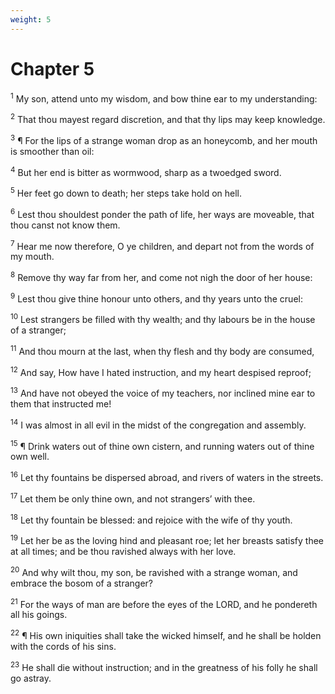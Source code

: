 ```yaml
---
weight: 5
---
```


# Chapter 5

<sup>1</sup> My son, attend unto my wisdom, and bow thine ear to my understanding: 

<sup>2</sup> That thou mayest regard discretion, and that thy lips may keep knowledge. 

<sup>3</sup> ¶ For the lips of a strange woman drop as an honeycomb, and her mouth is smoother than oil: 

<sup>4</sup> But her end is bitter as wormwood, sharp as a twoedged sword. 

<sup>5</sup> Her feet go down to death; her steps take hold on hell. 

<sup>6</sup> Lest thou shouldest ponder the path of life, her ways are moveable, that thou canst not know them. 

<sup>7</sup> Hear me now therefore, O ye children, and depart not from the words of my mouth. 

<sup>8</sup> Remove thy way far from her, and come not nigh the door of her house: 

<sup>9</sup> Lest thou give thine honour unto others, and thy years unto the cruel: 

<sup>10</sup> Lest strangers be filled with thy wealth; and thy labours be in the house of a stranger; 

<sup>11</sup> And thou mourn at the last, when thy flesh and thy body are consumed, 

<sup>12</sup> And say, How have I hated instruction, and my heart despised reproof; 

<sup>13</sup> And have not obeyed the voice of my teachers, nor inclined mine ear to them that instructed me! 

<sup>14</sup> I was almost in all evil in the midst of the congregation and assembly. 

<sup>15</sup> ¶ Drink waters out of thine own cistern, and running waters out of thine own well. 

<sup>16</sup> Let thy fountains be dispersed abroad, and rivers of waters in the streets. 

<sup>17</sup> Let them be only thine own, and not strangers’ with thee. 

<sup>18</sup> Let thy fountain be blessed: and rejoice with the wife of thy youth. 

<sup>19</sup> Let her be as the loving hind and pleasant roe; let her breasts satisfy thee at all times; and be thou ravished always with her love. 

<sup>20</sup> And why wilt thou, my son, be ravished with a strange woman, and embrace the bosom of a stranger? 

<sup>21</sup> For the ways of man are before the eyes of the LORD, and he pondereth all his goings. 

<sup>22</sup> ¶ His own iniquities shall take the wicked himself, and he shall be holden with the cords of his sins. 

<sup>23</sup> He shall die without instruction; and in the greatness of his folly he shall go astray. 


